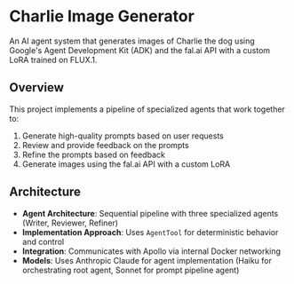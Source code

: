 # Charlie Image Generator

An AI agent system that generates images of Charlie the dog using Google's Agent Development Kit (ADK) and the fal.ai API with a custom LoRA trained on FLUX.1.

## Overview

This project implements a pipeline of specialized agents that work together to:

1. Generate high-quality prompts based on user requests
2. Review and provide feedback on the prompts
3. Refine the prompts based on feedback
4. Generate images using the fal.ai API with a custom LoRA

## Architecture

- **Agent Architecture**: Sequential pipeline with three specialized agents (Writer, Reviewer, Refiner)
- **Implementation Approach**: Uses `AgentTool` for deterministic behavior and control
- **Integration**: Communicates with Apollo via internal Docker networking
- **Models**: Uses Anthropic Claude for agent implementation (Haiku for orchestrating root agent, Sonnet for prompt pipeline agent)
